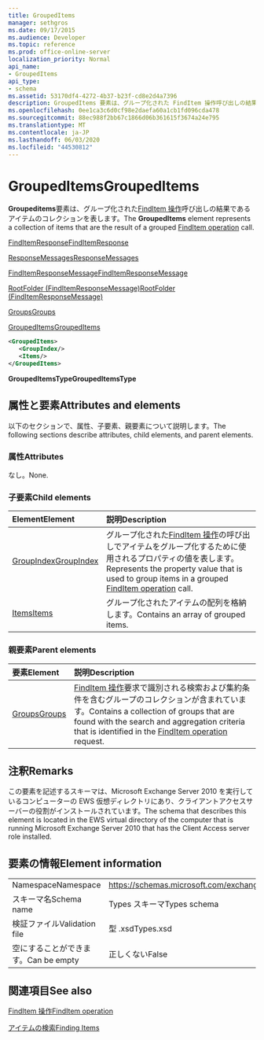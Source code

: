 ```yaml
---
title: GroupedItems
manager: sethgros
ms.date: 09/17/2015
ms.audience: Developer
ms.topic: reference
ms.prod: office-online-server
localization_priority: Normal
api_name:
- GroupedItems
api_type:
- schema
ms.assetid: 53170df4-4272-4b37-b23f-cd8e2d4a7396
description: GroupedItems 要素は、グループ化された FindItem 操作呼び出しの結果であるアイテムのコレクションを表します。
ms.openlocfilehash: 0ee1ca3c6d0cf98e2daefa60a1cb1fd096cda478
ms.sourcegitcommit: 88ec988f2bb67c1866d06b361615f3674a24e795
ms.translationtype: MT
ms.contentlocale: ja-JP
ms.lasthandoff: 06/03/2020
ms.locfileid: "44530812"
---
```

# <a name="groupeditems"></a><span data-ttu-id="49475-103">GroupedItems</span><span class="sxs-lookup"><span data-stu-id="49475-103">GroupedItems</span></span>

<span data-ttu-id="49475-104">**Groupeditems**要素は、グループ化された[FindItem 操作](finditem-operation.md)呼び出しの結果であるアイテムのコレクションを表します。</span><span class="sxs-lookup"><span data-stu-id="49475-104">The **GroupedItems** element represents a collection of items that are the result of a grouped [FindItem operation](finditem-operation.md) call.</span></span> 
  
[<span data-ttu-id="49475-105">FindItemResponse</span><span class="sxs-lookup"><span data-stu-id="49475-105">FindItemResponse</span></span>](finditemresponse.md)
  
[<span data-ttu-id="49475-106">ResponseMessages</span><span class="sxs-lookup"><span data-stu-id="49475-106">ResponseMessages</span></span>](responsemessages.md)
  
[<span data-ttu-id="49475-107">FindItemResponseMessage</span><span class="sxs-lookup"><span data-stu-id="49475-107">FindItemResponseMessage</span></span>](finditemresponsemessage.md)
  
[<span data-ttu-id="49475-108">RootFolder (FindItemResponseMessage)</span><span class="sxs-lookup"><span data-stu-id="49475-108">RootFolder (FindItemResponseMessage)</span></span>](rootfolder-finditemresponsemessage.md)
  
[<span data-ttu-id="49475-109">Groups</span><span class="sxs-lookup"><span data-stu-id="49475-109">Groups</span></span>](groups.md)
  
[<span data-ttu-id="49475-110">GroupedItems</span><span class="sxs-lookup"><span data-stu-id="49475-110">GroupedItems</span></span>](groupeditems.md)
  
```xml
<GroupedItems>
   <GroupIndex/>
   <Items/>
</GroupedItems>
```

 <span data-ttu-id="49475-111">**GroupedItemsType**</span><span class="sxs-lookup"><span data-stu-id="49475-111">**GroupedItemsType**</span></span>
## <a name="attributes-and-elements"></a><span data-ttu-id="49475-112">属性と要素</span><span class="sxs-lookup"><span data-stu-id="49475-112">Attributes and elements</span></span>

<span data-ttu-id="49475-113">以下のセクションで、属性、子要素、親要素について説明します。</span><span class="sxs-lookup"><span data-stu-id="49475-113">The following sections describe attributes, child elements, and parent elements.</span></span>
  
### <a name="attributes"></a><span data-ttu-id="49475-114">属性</span><span class="sxs-lookup"><span data-stu-id="49475-114">Attributes</span></span>

<span data-ttu-id="49475-115">なし。</span><span class="sxs-lookup"><span data-stu-id="49475-115">None.</span></span>
  
### <a name="child-elements"></a><span data-ttu-id="49475-116">子要素</span><span class="sxs-lookup"><span data-stu-id="49475-116">Child elements</span></span>

|<span data-ttu-id="49475-117">**Element**</span><span class="sxs-lookup"><span data-stu-id="49475-117">**Element**</span></span>|<span data-ttu-id="49475-118">**説明**</span><span class="sxs-lookup"><span data-stu-id="49475-118">**Description**</span></span>|
|:-----|:-----|
|[<span data-ttu-id="49475-119">GroupIndex</span><span class="sxs-lookup"><span data-stu-id="49475-119">GroupIndex</span></span>](groupindex.md) <br/> |<span data-ttu-id="49475-120">グループ化された[FindItem 操作](finditem-operation.md)の呼び出しでアイテムをグループ化するために使用されるプロパティの値を表します。</span><span class="sxs-lookup"><span data-stu-id="49475-120">Represents the property value that is used to group items in a grouped [FindItem operation](finditem-operation.md) call.</span></span>  <br/> |
|[<span data-ttu-id="49475-121">Items</span><span class="sxs-lookup"><span data-stu-id="49475-121">Items</span></span>](items.md) <br/> |<span data-ttu-id="49475-122">グループ化されたアイテムの配列を格納します。</span><span class="sxs-lookup"><span data-stu-id="49475-122">Contains an array of grouped items.</span></span>  <br/> |
   
### <a name="parent-elements"></a><span data-ttu-id="49475-123">親要素</span><span class="sxs-lookup"><span data-stu-id="49475-123">Parent elements</span></span>

|<span data-ttu-id="49475-124">**要素**</span><span class="sxs-lookup"><span data-stu-id="49475-124">**Element**</span></span>|<span data-ttu-id="49475-125">**説明**</span><span class="sxs-lookup"><span data-stu-id="49475-125">**Description**</span></span>|
|:-----|:-----|
|[<span data-ttu-id="49475-126">Groups</span><span class="sxs-lookup"><span data-stu-id="49475-126">Groups</span></span>](groups.md) <br/> |<span data-ttu-id="49475-127">[FindItem 操作](finditem-operation.md)要求で識別される検索および集約条件を含むグループのコレクションが含まれています。</span><span class="sxs-lookup"><span data-stu-id="49475-127">Contains a collection of groups that are found with the search and aggregation criteria that is identified in the [FindItem operation](finditem-operation.md) request.</span></span>  <br/> |
   
## <a name="remarks"></a><span data-ttu-id="49475-128">注釈</span><span class="sxs-lookup"><span data-stu-id="49475-128">Remarks</span></span>

<span data-ttu-id="49475-129">この要素を記述するスキーマは、Microsoft Exchange Server 2010 を実行しているコンピューターの EWS 仮想ディレクトリにあり、クライアントアクセスサーバーの役割がインストールされています。</span><span class="sxs-lookup"><span data-stu-id="49475-129">The schema that describes this element is located in the EWS virtual directory of the computer that is running Microsoft Exchange Server 2010 that has the Client Access server role installed.</span></span>
  
## <a name="element-information"></a><span data-ttu-id="49475-130">要素の情報</span><span class="sxs-lookup"><span data-stu-id="49475-130">Element information</span></span>

|||
|:-----|:-----|
|<span data-ttu-id="49475-131">Namespace</span><span class="sxs-lookup"><span data-stu-id="49475-131">Namespace</span></span>  <br/> |https://schemas.microsoft.com/exchange/services/2006/types  <br/> |
|<span data-ttu-id="49475-132">スキーマ名</span><span class="sxs-lookup"><span data-stu-id="49475-132">Schema name</span></span>  <br/> |<span data-ttu-id="49475-133">Types スキーマ</span><span class="sxs-lookup"><span data-stu-id="49475-133">Types schema</span></span>  <br/> |
|<span data-ttu-id="49475-134">検証ファイル</span><span class="sxs-lookup"><span data-stu-id="49475-134">Validation file</span></span>  <br/> |<span data-ttu-id="49475-135">型 .xsd</span><span class="sxs-lookup"><span data-stu-id="49475-135">Types.xsd</span></span>  <br/> |
|<span data-ttu-id="49475-136">空にすることができます。</span><span class="sxs-lookup"><span data-stu-id="49475-136">Can be empty</span></span>  <br/> |<span data-ttu-id="49475-137">正しくない</span><span class="sxs-lookup"><span data-stu-id="49475-137">False</span></span>  <br/> |
   
## <a name="see-also"></a><span data-ttu-id="49475-138">関連項目</span><span class="sxs-lookup"><span data-stu-id="49475-138">See also</span></span>



[<span data-ttu-id="49475-139">FindItem 操作</span><span class="sxs-lookup"><span data-stu-id="49475-139">FindItem operation</span></span>](finditem-operation.md)


[<span data-ttu-id="49475-140">アイテムの検索</span><span class="sxs-lookup"><span data-stu-id="49475-140">Finding Items</span></span>](https://msdn.microsoft.com/library/63af1f9c-464b-4fca-9ae3-3d60f24ca93c%28Office.15%29.aspx)


